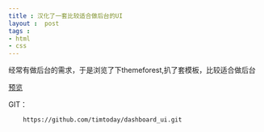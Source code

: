 ```yaml
---
title : 汉化了一套比较适合做后台的UI
layout :  post
tags : 
- html
- css
---
```

经常有做后台的需求，于是浏览了下themeforest,扒了套模板，比较适合做后台

<a href="dasboard_ui/">预览</a>

GIT：
```
	https://github.com/timtoday/dashboard_ui.git
```